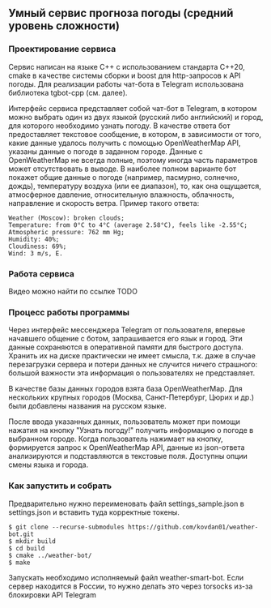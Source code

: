 ## Умный сервис прогноза погоды (средний уровень сложности)

### Проектирование сервиса

Сервис написан на языке C++ с использованием стандарта C++20, cmake в качестве системы сборки и boost для http-запросов к API погоды. Для реализации работы чат-бота в Telegram использована библиотека tgbot-cpp (см. далее).

Интерфейс сервиса представляет собой чат-бот в Telegram, в котором можно выбрать один из двух языкой (русский либо английский) и город, для которого необходимо узнать погоду. В качестве ответа бот предоставляет текстовое сообщение, в котором, в зависимости от того, какие данные удалось получить с помощью OpenWeatherMap API, указаны данные о погоде в заданном городе. Данные с OpenWeatherMap не всегда полные, поэтому иногда часть параметров может отсутствовать в выводе. В наиболее полном варианте бот покажет общие данные о погоде (например, пасмурно, солнечно, дождь), температуру воздуха (или ее диапазон), то, как она ощущается, атмосферное давление, относительную влажность, облачность, направление и скорость ветра. Пример такого ответа:

```
Weather (Moscow): broken clouds;
Temperature: from 0°C to 4°C (average 2.58°C), feels like -2.55°C;
Atmospheric pressure: 762 mm Hg;
Humidity: 40%;
Cloudiness: 69%;
Wind: 3 m/s, E.
```

### Работа сервиса

Видео можно найти по ссылке TODO

### Процесс работы программы

Через интерфейс мессенджера Telegram от пользователя, впервые начавшего общение с ботом, запрашивается его язык и город. Эти данные сохраняются в оперативной памяти для быстрого доступа. Хранить их на диске практически не имеет смысла, т.к. даже в случае перезагрузки сервера и потери данных не случится ничего страшного: большой важности эта информация о пользователях не представляет.

В качестве базы данных городов взята база OpenWeatherMap. Для нескольких крупных городов (Москва, Санкт-Петербург, Цюрих и др.) были добавлены названия на русском языке.

После ввода указанных данных, пользователь может при помощи нажатия на кнопку "Узнать погоду!" получить информацию о погоде в выбранном городе. Когда пользователь нажимает на кнопку, формируется запрос к OpenWeatherMap API, данные из json-ответа анализируются и подставляются в текстовые поля. Доступны опции смены языка и города.


### Как запустить и собрать

Предварительно нужно переименовать файл settings_sample.json в settings.json и вставить туда корректные токены.

```
$ git clone --recurse-submodules https://github.com/kovdan01/weather-bot.git
$ mkdir build
$ cd build
$ cmake ../weather-bot/
$ make
```

Запускать необходимо исполняемый файл weather-smart-bot. Если сервер находится в России, то нужно делать это через torsocks из-за блокировки API Telegram
